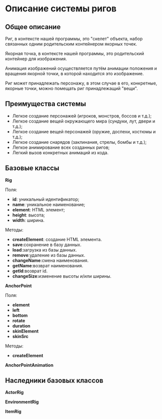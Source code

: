 # Описание системы ригов

## Общее описание

  Риг, в контексте нашей программы, это "скелет" объекта, набор связанных одним родительским контейнером якорных точек.
  
  Якорная точка, в контексте нашей программы, это родительский контейнер для изображения.
  
  Анимация изображений осуществляется путём анимации положения и вращения якорной точки, в которой находится это изображение.
  
  Риг может принадлежать персонажу, в этом случае в его, конкретные, якорные точки, можно помещать риг принадлежащий "вещи".
  
## Преимущества системы

  - Легкое создание персонажей (игроков, монстров, боссов и т.д.);
  - Легкое создание вещей окружающего мира (сундуки, лут, двери и т.д.);
  - Легкое создание вещей персонажей (оружие, доспехи, костюмы и т.д.);
  - Легкое создание снарядов (заклинания, стрелы, бомбы и т.д.);
  - Легкое анимирование всех созданных ригов;
  - Легкий вызов конкретных анимаций из кода.
  
## Базовые классы

  **Rig**
  
  Поля:
  - **id**: уникальный идентификатор;
  - **name**: уникальное наименование;
  - **element**: HTML элемент;
  - **height**: высота;
  - **width**: ширина.
    
  Методы:
  - **createElement**: создание HTML элемента.
  - **save**:сохранение в базу данных.
  - **load**:загрузка из базы данных.
  - **remove**:удаление из базы данных.
  - **changeName**:смена наименования.
  - **getName**:возврат наименования.
  - **getId**:возврат id.
  - **changeSize**:изменение высоты и/или ширины.
  
  **AnchorPoint**
  
  Поля:
  - **element**
  - **left**
  - **bottom**
  - **rotate**
  - **duration**
  - **skinElement**
  - **skinSrc**
    
  Методы:
  - **createElement**
  
  **AnchorPointAnimation**
  
## Наследники базовых классов

  **ActorRig**
  
  **EnvironmentRig**
  
  **ItemRig**
  
  
